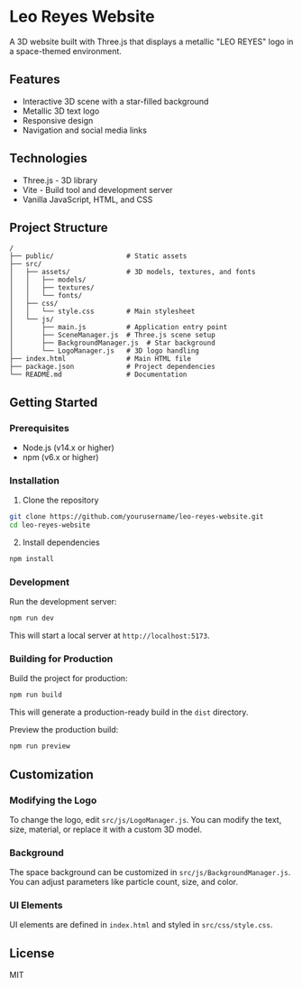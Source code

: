 # Leo Reyes Website

A 3D website built with Three.js that displays a metallic "LEO REYES" logo in a space-themed environment.

## Features

- Interactive 3D scene with a star-filled background
- Metallic 3D text logo
- Responsive design
- Navigation and social media links

## Technologies

- Three.js - 3D library
- Vite - Build tool and development server
- Vanilla JavaScript, HTML, and CSS

## Project Structure

```
/
├── public/                  # Static assets
├── src/
│   ├── assets/              # 3D models, textures, and fonts
│   │   ├── models/
│   │   ├── textures/
│   │   └── fonts/
│   ├── css/
│   │   └── style.css        # Main stylesheet
│   └── js/
│       ├── main.js          # Application entry point
│       ├── SceneManager.js  # Three.js scene setup
│       ├── BackgroundManager.js  # Star background
│       └── LogoManager.js   # 3D logo handling
├── index.html               # Main HTML file
├── package.json             # Project dependencies
└── README.md                # Documentation
```

## Getting Started

### Prerequisites

- Node.js (v14.x or higher)
- npm (v6.x or higher)

### Installation

1. Clone the repository
```bash
git clone https://github.com/yourusername/leo-reyes-website.git
cd leo-reyes-website
```

2. Install dependencies
```bash
npm install
```

### Development

Run the development server:
```bash
npm run dev
```

This will start a local server at `http://localhost:5173`.

### Building for Production

Build the project for production:
```bash
npm run build
```

This will generate a production-ready build in the `dist` directory.

Preview the production build:
```bash
npm run preview
```

## Customization

### Modifying the Logo

To change the logo, edit `src/js/LogoManager.js`. You can modify the text, size, material, or replace it with a custom 3D model.

### Background

The space background can be customized in `src/js/BackgroundManager.js`. You can adjust parameters like particle count, size, and color.

### UI Elements

UI elements are defined in `index.html` and styled in `src/css/style.css`.

## License

MIT 